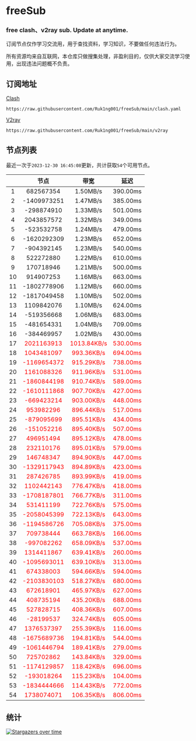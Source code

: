 # freeSub
### free clash、v2ray sub. Update at anytime.

订阅节点仅作学习交流用，用于查找资料，学习知识，不要做任何违法行为。

所有资源均来自互联网，本仓库只做搜集处理，非盈利目的，仅供大家交流学习使用，出现违法问题概不负责。

## 订阅地址
[Clash](https://raw.githubusercontent.com/Ruk1ng001/freeSub/main/clash.yaml)
```
https://raw.githubusercontent.com/Ruk1ng001/freeSub/main/clash.yaml
```
[V2ray](https://raw.githubusercontent.com/Ruk1ng001/freeSub/main/v2ray)
```
https://raw.githubusercontent.com/Ruk1ng001/freeSub/main/v2ray
```

## 节点列表

最近一次于`2023-12-30 16:45:08`更新，共计获取`54`个可用节点。

|  | 节点 | 带宽 | 延迟 |
|:-:|:--:|:--:|:--:|
 | 1 | 682567354 | 1.50MB/s | 390.00ms |
 | 2 | -1409973251 | 1.47MB/s | 385.00ms |
 | 3 | -298874910 | 1.33MB/s | 501.00ms |
 | 4 | 2043857572 | 1.32MB/s | 349.00ms |
 | 5 | -523532758 | 1.24MB/s | 479.00ms |
 | 6 | -1620292309 | 1.23MB/s | 652.00ms |
 | 7 | -904392145 | 1.23MB/s | 540.00ms |
 | 8 | 522272880 | 1.22MB/s | 610.00ms |
 | 9 | 170718946 | 1.21MB/s | 500.00ms |
 | 10 | 914907253 | 1.16MB/s | 663.00ms |
 | 11 | -1802778906 | 1.12MB/s | 660.00ms |
 | 12 | -1817049458 | 1.10MB/s | 502.00ms |
 | 13 | 1109842076 | 1.10MB/s | 624.00ms |
 | 14 | -519356668 | 1.06MB/s | 683.00ms |
 | 15 | -481654331 | 1.04MB/s | 709.00ms |
 | 16 | -384469957 | 1.02MB/s | 430.00ms |
 | 17 | <font color=red>2021163913</font> | <font color=red>1013.84KB/s</font> | <font color=red>530.00ms</font> |
 | 18 | <font color=red>1043481097</font> | <font color=red>993.36KB/s</font> | <font color=red>694.00ms</font> |
 | 19 | <font color=red>-1169654372</font> | <font color=red>915.29KB/s</font> | <font color=red>738.00ms</font> |
 | 20 | <font color=red>1161088326</font> | <font color=red>911.96KB/s</font> | <font color=red>531.00ms</font> |
 | 21 | <font color=red>-1860844198</font> | <font color=red>910.74KB/s</font> | <font color=red>589.00ms</font> |
 | 22 | <font color=red>-1610111868</font> | <font color=red>907.70KB/s</font> | <font color=red>427.00ms</font> |
 | 23 | <font color=red>-669423214</font> | <font color=red>903.00KB/s</font> | <font color=red>448.00ms</font> |
 | 24 | <font color=red>953982296</font> | <font color=red>896.44KB/s</font> | <font color=red>517.00ms</font> |
 | 25 | <font color=red>-879095699</font> | <font color=red>895.51KB/s</font> | <font color=red>434.00ms</font> |
 | 26 | <font color=red>-151052216</font> | <font color=red>895.40KB/s</font> | <font color=red>507.00ms</font> |
 | 27 | <font color=red>496951494</font> | <font color=red>895.12KB/s</font> | <font color=red>478.00ms</font> |
 | 28 | <font color=red>232110176</font> | <font color=red>895.01KB/s</font> | <font color=red>579.00ms</font> |
 | 29 | <font color=red>146748347</font> | <font color=red>894.90KB/s</font> | <font color=red>447.00ms</font> |
 | 30 | <font color=red>-1329117943</font> | <font color=red>894.89KB/s</font> | <font color=red>423.00ms</font> |
 | 31 | <font color=red>287426785</font> | <font color=red>893.99KB/s</font> | <font color=red>419.00ms</font> |
 | 32 | <font color=red>1102442143</font> | <font color=red>776.47KB/s</font> | <font color=red>418.00ms</font> |
 | 33 | <font color=red>-1708187801</font> | <font color=red>766.77KB/s</font> | <font color=red>311.00ms</font> |
 | 34 | <font color=red>531411199</font> | <font color=red>722.76KB/s</font> | <font color=red>575.00ms</font> |
 | 35 | <font color=red>-2058045399</font> | <font color=red>722.13KB/s</font> | <font color=red>643.00ms</font> |
 | 36 | <font color=red>-1194586726</font> | <font color=red>705.08KB/s</font> | <font color=red>375.00ms</font> |
 | 37 | <font color=red>709738444</font> | <font color=red>663.78KB/s</font> | <font color=red>166.00ms</font> |
 | 38 | <font color=red>-997082262</font> | <font color=red>658.09KB/s</font> | <font color=red>537.00ms</font> |
 | 39 | <font color=red>1314411867</font> | <font color=red>639.41KB/s</font> | <font color=red>260.00ms</font> |
 | 40 | <font color=red>-1095693011</font> | <font color=red>639.10KB/s</font> | <font color=red>313.00ms</font> |
 | 41 | <font color=red>674338003</font> | <font color=red>594.66KB/s</font> | <font color=red>594.00ms</font> |
 | 42 | <font color=red>-2103830103</font> | <font color=red>518.27KB/s</font> | <font color=red>680.00ms</font> |
 | 43 | <font color=red>672618901</font> | <font color=red>465.97KB/s</font> | <font color=red>627.00ms</font> |
 | 44 | <font color=red>408735194</font> | <font color=red>435.20KB/s</font> | <font color=red>688.00ms</font> |
 | 45 | <font color=red>527828715</font> | <font color=red>408.36KB/s</font> | <font color=red>607.00ms</font> |
 | 46 | <font color=red>-28199537</font> | <font color=red>324.74KB/s</font> | <font color=red>605.00ms</font> |
 | 47 | <font color=red>1376537397</font> | <font color=red>255.39KB/s</font> | <font color=red>116.00ms</font> |
 | 48 | <font color=red>-1675689736</font> | <font color=red>194.81KB/s</font> | <font color=red>544.00ms</font> |
 | 49 | <font color=red>-1061446794</font> | <font color=red>189.41KB/s</font> | <font color=red>279.00ms</font> |
 | 50 | <font color=red>725702862</font> | <font color=red>143.84KB/s</font> | <font color=red>329.00ms</font> |
 | 51 | <font color=red>-1174129857</font> | <font color=red>118.42KB/s</font> | <font color=red>696.00ms</font> |
 | 52 | <font color=red>-193018264</font> | <font color=red>115.23KB/s</font> | <font color=red>104.00ms</font> |
 | 53 | <font color=red>-1834444666</font> | <font color=red>114.43KB/s</font> | <font color=red>772.00ms</font> |
 | 54 | <font color=red>1738074071</font> | <font color=red>106.35KB/s</font> | <font color=red>806.00ms</font> |


## 统计

[![Stargazers over time](https://starchart.cc/Ruk1ng001/freeSub.svg)](https://starchart.cc/Ruk1ng001/freeSub)